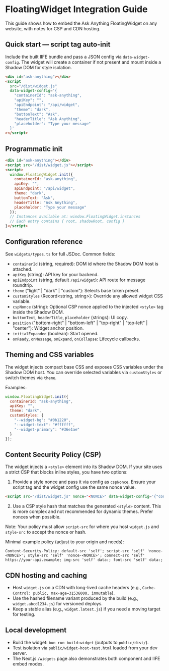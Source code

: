 # FloatingWidget Integration Guide

This guide shows how to embed the Ask Anything FloatingWidget on any website, with notes for CSP and CDN hosting.

## Quick start — script tag auto-init

Include the built IIFE bundle and pass a JSON config via `data-widget-config`. The widget will create a container if not present and mount inside a Shadow DOM for style isolation.

```html
<div id="ask-anything"></div>
<script
  src="/dist/widget.js"
  data-widget-config='{
    "containerId": "ask-anything",
    "apiKey": "",
    "apiEndpoint": "/api/widget",
    "theme": "dark",
    "buttonText": "Ask",
    "headerTitle": "Ask Anything",
    "placeholder": "Type your message"
  }'
></script>
```

## Programmatic init

```html
<div id="ask-anything"></div>
<script src="/dist/widget.js"></script>
<script>
  window.FloatingWidget.init({
    containerId: "ask-anything",
    apiKey: "",
    apiEndpoint: "/api/widget",
    theme: "dark",
    buttonText: "Ask",
    headerTitle: "Ask Anything",
    placeholder: "Type your message"
  });
  // Instances available at: window.FloatingWidget.instances
  // Each entry contains { root, shadowRoot, config }
}</script>
```

## Configuration reference

See `widgets/types.ts` for full JSDoc. Common fields:

- `containerId` (string, required): DOM id where the Shadow DOM host is attached.
- `apiKey` (string): API key for your backend.
- `apiEndpoint` (string, default `/api/widget`): API route for message roundtrip.
- `theme` ("light" | "dark" | "custom"): Selects base token preset.
- `customStyles` (Record<string, string>): Override any allowed widget CSS variable.
- `cspNonce` (string): Optional CSP nonce applied to the injected `<style>` tag inside the Shadow DOM.
- `buttonText`, `headerTitle`, `placeholder` (strings): UI copy.
- `position` ("bottom-right" | "bottom-left" | "top-right" | "top-left" | "center"): Widget anchor position.
- `initialExpanded` (boolean): Start opened.
- `onReady`, `onMessage`, `onExpand`, `onCollapse`: Lifecycle callbacks.

## Theming and CSS variables

The widget injects compact base CSS and exposes CSS variables under the Shadow DOM host. You can override selected variables via `customStyles` or switch themes via `theme`.

Examples:

```js
window.FloatingWidget.init({
  containerId: "ask-anything",
  apiKey: "",
  theme: "dark",
  customStyles: {
    "--widget-bg": "#0b1220",
    "--widget-text": "#ffffff",
    "--widget-primary": "#36e1ae"
  }
});
```

## Content Security Policy (CSP)

The widget injects a `<style>` element into its Shadow DOM. If your site uses a strict CSP that blocks inline styles, you have two options:

1) Provide a style nonce and pass it via config as `cspNonce`. Ensure your script tag and the widget config use the same nonce value.

```html
<script src="/dist/widget.js" nonce="<NONCE>" data-widget-config='{"containerId":"ask","cspNonce":"<NONCE>"}'></script>
```

2) Use a CSP style hash that matches the generated `<style>` content. This is more complex and not recommended for dynamic themes. Prefer nonces when possible.

Note: Your policy must allow `script-src` for where you host `widget.js` and `style-src` to accept the nonce or hash.

Minimal example policy (adjust to your origin and needs):

```
Content-Security-Policy: default-src 'self'; script-src 'self' 'nonce-<NONCE>'; style-src 'self' 'nonce-<NONCE>'; connect-src 'self' https://your-api.example; img-src 'self' data:; font-src 'self' data:;
```

## CDN hosting and caching

- Host `widget.js` on a CDN with long-lived cache headers (e.g., `Cache-Control: public, max-age=31536000, immutable`).
- Use the hashed filename variant produced by the build (e.g., `widget.abcd1234.js`) for versioned deploys.
- Keep a stable alias (e.g., `widget.latest.js`) if you need a moving target for testing.

## Local development

- Build the widget: `bun run build:widget` (outputs to `public/dist/`).
- Test isolation via `public/widget-host-test.html` loaded from your dev server.
- The Next.js `/widgets` page also demonstrates both component and IIFE embed modes.


